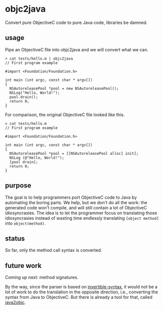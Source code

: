 objc2java
=========

Convert pure ObjectiveC code to pure Java code, libraries be damned.


usage
-----

Pipe an ObjectiveC file into objc2java and we will convert what we can.

    > cat tests/hello.m | objc2java
    // First program example
    
    #import <Foundation/Foundation.h>
    
    int main (int argc, const char * argv[])
    {
      NSAutoreleasePool *pool = new NSAutoreleasePool();
      NSLog("Hello, World!");
      pool.drain();
      return 0;
    }

For comparison, the original ObjectiveC file looked like this.

    > cat tests/hello.m
    // First program example
    
    #import <Foundation/Foundation.h>
    
    int main (int argc, const char * argv[])
    {
      NSAutoreleasePool *pool = [[NSAutoreleasePool alloc] init];
      NSLog (@"Hello, World!");
      [pool drain];
      return 0;
    }


purpose
-------
The goal is to help programmers port ObjectiveC code to Java by automating the boring parts. We help, but we don't do all the work: the generated code won't compile, and will still contain a lot of ObjectiveC idiosyncrasies. The idea is to let the programmer focus on translating those idiosyncrasies instead of wasting time endlessly translating `[object method]` into `object(method)`.


status
------

So far, only the method call syntax is converted.


future work
-----------

Coming up next: method signatures.

By the way, since the parser is based on [invertible-syntax](http://hackage.haskell.org/package/invertible-syntax), it would not be a lot of work to do the translation in the opposite direction, i.e., converting the syntax from Java to ObjectiveC. But there is already a tool for that, called [java2objc](https://code.google.com/p/java2objc/).
